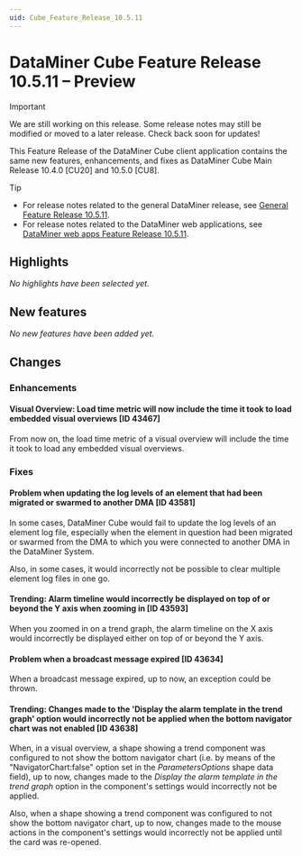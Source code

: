 ```yaml
---
uid: Cube_Feature_Release_10.5.11
---
```


# DataMiner Cube Feature Release 10.5.11 – Preview

> [!IMPORTANT]
> We are still working on this release. Some release notes may still be modified or moved to a later release. Check back soon for updates!

This Feature Release of the DataMiner Cube client application contains the same new features, enhancements, and fixes as DataMiner Cube Main Release 10.4.0 [CU20] and 10.5.0 [CU8].

> [!TIP]
>
> - For release notes related to the general DataMiner release, see [General Feature Release 10.5.11](xref:General_Feature_Release_10.5.11).
> - For release notes related to the DataMiner web applications, see [DataMiner web apps Feature Release 10.5.11](xref:Web_apps_Feature_Release_10.5.11).

## Highlights

*No highlights have been selected yet.*

## New features

*No new features have been added yet.*

## Changes

### Enhancements

#### Visual Overview: Load time metric will now include the time it took to load embedded visual overviews [ID 43467]

<!-- MR 10.4.0 [CU20] / 10.5.0 [CU8] - FR 10.5.11 -->

From now on, the load time metric of a visual overview will include the time it took to load any embedded visual overviews.

### Fixes

#### Problem when updating the log levels of an element that had been migrated or swarmed to another DMA [ID 43581]

<!-- MR 10.4.0 [CU20] / 10.5.0 [CU8] - FR 10.5.11 -->

In some cases, DataMiner Cube would fail to update the log levels of an element log file, especially when the element in question had been migrated or swarmed from the DMA to which you were connected to another DMA in the DataMiner System.

Also, in some cases, it would incorrectly not be possible to clear multiple element log files in one go.

#### Trending: Alarm timeline would incorrectly be displayed on top of or beyond the Y axis when zooming in [ID 43593]

<!-- MR 10.4.0 [CU20] / 10.5.0 [CU8] - FR 10.5.11 -->

When you zoomed in on a trend graph, the alarm timeline on the X axis would incorrectly be displayed either on top of or beyond the Y axis.

#### Problem when a broadcast message expired [ID 43634]

<!-- MR 10.4.0 [CU20] / 10.5.0 [CU8] - FR 10.5.11 -->

When a broadcast message expired, up to now, an exception could be thrown.

#### Trending: Changes made to the 'Display the alarm template in the trend graph' option would incorrectly not be applied when the bottom navigator chart was not enabled [ID 43638]

<!-- MR 10.4.0 [CU20] / 10.5.0 [CU8] - FR 10.5.11 -->

When, in a visual overview, a shape showing a trend component was configured to not show the bottom navigator chart (i.e. by means of the "NavigatorChart:false" option set in the *ParametersOptions* shape data field), up to now, changes made to the *Display the alarm template in the trend graph* option in the component's settings would incorrectly not be applied.

Also, when a shape showing a trend component was configured to not show the bottom navigator chart, up to now, changes made to the mouse actions in the component's settings would incorrectly not be applied until the card was re-opened.
